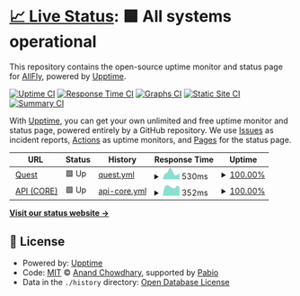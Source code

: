 # [📈 Live Status](https://status.quest.qa.allfly.io): <!--live status--> **🟩 All systems operational**

This repository contains the open-source uptime monitor and status page for [AllFly](allfly.io), powered by [Upptime](https://github.com/upptime/upptime).

[![Uptime CI](https://github.com/travelallfly/platform-upptime-qa/workflows/Uptime%20CI/badge.svg)](https://github.com/travelallfly/platform-upptime-qa/actions?query=workflow%3A%22Uptime+CI%22)
[![Response Time CI](https://github.com/travelallfly/platform-upptime-qa/workflows/Response%20Time%20CI/badge.svg)](https://github.com/travelallfly/platform-upptime-qa/actions?query=workflow%3A%22Response+Time+CI%22)
[![Graphs CI](https://github.com/travelallfly/platform-upptime-qa/workflows/Graphs%20CI/badge.svg)](https://github.com/travelallfly/platform-upptime-qa/actions?query=workflow%3A%22Graphs+CI%22)
[![Static Site CI](https://github.com/travelallfly/platform-upptime-qa/workflows/Static%20Site%20CI/badge.svg)](https://github.com/travelallfly/platform-upptime-qa/actions?query=workflow%3A%22Static+Site+CI%22)
[![Summary CI](https://github.com/travelallfly/platform-upptime-qa/workflows/Summary%20CI/badge.svg)](https://github.com/travelallfly/platform-upptime-qa/actions?query=workflow%3A%22Summary+CI%22)

With [Upptime](https://upptime.js.org), you can get your own unlimited and free uptime monitor and status page, powered entirely by a GitHub repository. We use [Issues](https://github.com/travelallfly/platform-upptime-qa/issues) as incident reports, [Actions](https://github.com/travelallfly/platform-upptime-qa/actions) as uptime monitors, and [Pages](https://status.quest.qa.allfly.io) for the status page.

<!--start: status pages-->
<!-- This summary is generated by Upptime (https://github.com/upptime/upptime) -->
<!-- Do not edit this manually, your changes will be overwritten -->
<!-- prettier-ignore -->
| URL | Status | History | Response Time | Uptime |
| --- | ------ | ------- | ------------- | ------ |
| <img alt="" src="https://icons.duckduckgo.com/ip3/quest.qa.allfly.io.ico" height="13"> [Quest](https://quest.qa.allfly.io) | 🟩 Up | [quest.yml](https://github.com/travelallfly/platform-upptime-qa/commits/HEAD/history/quest.yml) | <details><summary><img alt="Response time graph" src="./graphs/quest/response-time-week.png" height="20"> 530ms</summary><br><a href="https://status.quest.qa.allfly.io/history/quest"><img alt="Response time 474" src="https://img.shields.io/endpoint?url=https%3A%2F%2Fraw.githubusercontent.com%2Ftravelallfly%2Fplatform-upptime-qa%2FHEAD%2Fapi%2Fquest%2Fresponse-time.json"></a><br><a href="https://status.quest.qa.allfly.io/history/quest"><img alt="24-hour response time 463" src="https://img.shields.io/endpoint?url=https%3A%2F%2Fraw.githubusercontent.com%2Ftravelallfly%2Fplatform-upptime-qa%2FHEAD%2Fapi%2Fquest%2Fresponse-time-day.json"></a><br><a href="https://status.quest.qa.allfly.io/history/quest"><img alt="7-day response time 530" src="https://img.shields.io/endpoint?url=https%3A%2F%2Fraw.githubusercontent.com%2Ftravelallfly%2Fplatform-upptime-qa%2FHEAD%2Fapi%2Fquest%2Fresponse-time-week.json"></a><br><a href="https://status.quest.qa.allfly.io/history/quest"><img alt="30-day response time 474" src="https://img.shields.io/endpoint?url=https%3A%2F%2Fraw.githubusercontent.com%2Ftravelallfly%2Fplatform-upptime-qa%2FHEAD%2Fapi%2Fquest%2Fresponse-time-month.json"></a><br><a href="https://status.quest.qa.allfly.io/history/quest"><img alt="1-year response time 474" src="https://img.shields.io/endpoint?url=https%3A%2F%2Fraw.githubusercontent.com%2Ftravelallfly%2Fplatform-upptime-qa%2FHEAD%2Fapi%2Fquest%2Fresponse-time-year.json"></a></details> | <details><summary><a href="https://status.quest.qa.allfly.io/history/quest">100.00%</a></summary><a href="https://status.quest.qa.allfly.io/history/quest"><img alt="All-time uptime 99.98%" src="https://img.shields.io/endpoint?url=https%3A%2F%2Fraw.githubusercontent.com%2Ftravelallfly%2Fplatform-upptime-qa%2FHEAD%2Fapi%2Fquest%2Fuptime.json"></a><br><a href="https://status.quest.qa.allfly.io/history/quest"><img alt="24-hour uptime 100.00%" src="https://img.shields.io/endpoint?url=https%3A%2F%2Fraw.githubusercontent.com%2Ftravelallfly%2Fplatform-upptime-qa%2FHEAD%2Fapi%2Fquest%2Fuptime-day.json"></a><br><a href="https://status.quest.qa.allfly.io/history/quest"><img alt="7-day uptime 100.00%" src="https://img.shields.io/endpoint?url=https%3A%2F%2Fraw.githubusercontent.com%2Ftravelallfly%2Fplatform-upptime-qa%2FHEAD%2Fapi%2Fquest%2Fuptime-week.json"></a><br><a href="https://status.quest.qa.allfly.io/history/quest"><img alt="30-day uptime 99.98%" src="https://img.shields.io/endpoint?url=https%3A%2F%2Fraw.githubusercontent.com%2Ftravelallfly%2Fplatform-upptime-qa%2FHEAD%2Fapi%2Fquest%2Fuptime-month.json"></a><br><a href="https://status.quest.qa.allfly.io/history/quest"><img alt="1-year uptime 99.98%" src="https://img.shields.io/endpoint?url=https%3A%2F%2Fraw.githubusercontent.com%2Ftravelallfly%2Fplatform-upptime-qa%2FHEAD%2Fapi%2Fquest%2Fuptime-year.json"></a></details>
| <img alt="" src="https://icons.duckduckgo.com/ip3/api.quest.qa.allfly.io.ico" height="13"> [API (CORE)](https://api.quest.qa.allfly.io/info) | 🟩 Up | [api-core.yml](https://github.com/travelallfly/platform-upptime-qa/commits/HEAD/history/api-core.yml) | <details><summary><img alt="Response time graph" src="./graphs/api-core/response-time-week.png" height="20"> 352ms</summary><br><a href="https://status.quest.qa.allfly.io/history/api-core"><img alt="Response time 291" src="https://img.shields.io/endpoint?url=https%3A%2F%2Fraw.githubusercontent.com%2Ftravelallfly%2Fplatform-upptime-qa%2FHEAD%2Fapi%2Fapi-core%2Fresponse-time.json"></a><br><a href="https://status.quest.qa.allfly.io/history/api-core"><img alt="24-hour response time 331" src="https://img.shields.io/endpoint?url=https%3A%2F%2Fraw.githubusercontent.com%2Ftravelallfly%2Fplatform-upptime-qa%2FHEAD%2Fapi%2Fapi-core%2Fresponse-time-day.json"></a><br><a href="https://status.quest.qa.allfly.io/history/api-core"><img alt="7-day response time 352" src="https://img.shields.io/endpoint?url=https%3A%2F%2Fraw.githubusercontent.com%2Ftravelallfly%2Fplatform-upptime-qa%2FHEAD%2Fapi%2Fapi-core%2Fresponse-time-week.json"></a><br><a href="https://status.quest.qa.allfly.io/history/api-core"><img alt="30-day response time 298" src="https://img.shields.io/endpoint?url=https%3A%2F%2Fraw.githubusercontent.com%2Ftravelallfly%2Fplatform-upptime-qa%2FHEAD%2Fapi%2Fapi-core%2Fresponse-time-month.json"></a><br><a href="https://status.quest.qa.allfly.io/history/api-core"><img alt="1-year response time 291" src="https://img.shields.io/endpoint?url=https%3A%2F%2Fraw.githubusercontent.com%2Ftravelallfly%2Fplatform-upptime-qa%2FHEAD%2Fapi%2Fapi-core%2Fresponse-time-year.json"></a></details> | <details><summary><a href="https://status.quest.qa.allfly.io/history/api-core">100.00%</a></summary><a href="https://status.quest.qa.allfly.io/history/api-core"><img alt="All-time uptime 99.98%" src="https://img.shields.io/endpoint?url=https%3A%2F%2Fraw.githubusercontent.com%2Ftravelallfly%2Fplatform-upptime-qa%2FHEAD%2Fapi%2Fapi-core%2Fuptime.json"></a><br><a href="https://status.quest.qa.allfly.io/history/api-core"><img alt="24-hour uptime 100.00%" src="https://img.shields.io/endpoint?url=https%3A%2F%2Fraw.githubusercontent.com%2Ftravelallfly%2Fplatform-upptime-qa%2FHEAD%2Fapi%2Fapi-core%2Fuptime-day.json"></a><br><a href="https://status.quest.qa.allfly.io/history/api-core"><img alt="7-day uptime 100.00%" src="https://img.shields.io/endpoint?url=https%3A%2F%2Fraw.githubusercontent.com%2Ftravelallfly%2Fplatform-upptime-qa%2FHEAD%2Fapi%2Fapi-core%2Fuptime-week.json"></a><br><a href="https://status.quest.qa.allfly.io/history/api-core"><img alt="30-day uptime 99.98%" src="https://img.shields.io/endpoint?url=https%3A%2F%2Fraw.githubusercontent.com%2Ftravelallfly%2Fplatform-upptime-qa%2FHEAD%2Fapi%2Fapi-core%2Fuptime-month.json"></a><br><a href="https://status.quest.qa.allfly.io/history/api-core"><img alt="1-year uptime 99.98%" src="https://img.shields.io/endpoint?url=https%3A%2F%2Fraw.githubusercontent.com%2Ftravelallfly%2Fplatform-upptime-qa%2FHEAD%2Fapi%2Fapi-core%2Fuptime-year.json"></a></details>

<!--end: status pages-->

[**Visit our status website →**](https://status.quest.qa.allfly.io)

## 📄 License

- Powered by: [Upptime](https://github.com/upptime/upptime)
- Code: [MIT](./LICENSE) © [Anand Chowdhary](https://anandchowdhary.com), supported by [Pabio](https://pabio.com)
- Data in the `./history` directory: [Open Database License](https://opendatacommons.org/licenses/odbl/1-0/)
